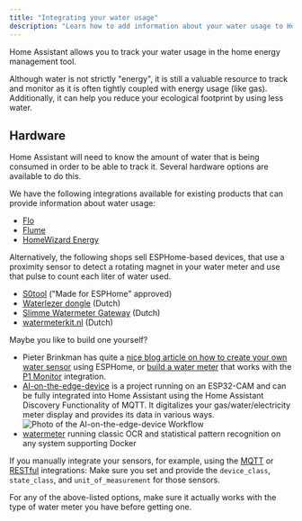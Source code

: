 ```yaml
---
title: "Integrating your water usage"
description: "Learn how to add information about your water usage to Home Assistant home energy management."
---
```


Home Assistant allows you to track your water usage in the home energy management tool.

Although water is not strictly "energy", it is still a valuable resource to track and monitor as it is often tightly coupled with energy usage (like gas). Additionally, it can help you reduce your ecological footprint by using less water. 

## Hardware

Home Assistant will need to know the amount of water that is being consumed in order to be able to track it. Several hardware options are available to do this.

We have the following integrations available for existing products that can provide information about water usage:

- [Flo](/integrations/flo)
- [Flume](/integrations/flume)
- [HomeWizard Energy](/integrations/homewizard)

Alternatively, the following shops sell ESPHome-based devices, that use a proximity sensor to detect a rotating magnet in your water meter and use that pulse to count each liter of water used.

- [S0tool](https://huizebruin.github.io/s0tool/) ("Made for ESPHome" approved)
- [Waterlezer dongle](https://smart-stuff.nl/product/esphome-waterlezer-dongle/) (Dutch)
- [Slimme Watermeter Gateway](https://smartgateways.nl/product/slimme-watermeter-gateway/) (Dutch)
- [watermeterkit.nl](https://watermeterkit.nl/) (Dutch)

Maybe you like to build one yourself?
 - Pieter Brinkman has quite a [nice blog article on how to create your own water sensor](https://www.pieterbrinkman.com/2022/02/02/build-a-cheap-water-usage-sensor-using-esphome-home-assistant-and-a-proximity-sensor/) using ESPHome, or [build a water meter](https://www.ztatz.nl/p1-monitor-watermeter/) that works with the [P1 Monitor](/integrations/p1_monitor) integration.
 - [AI-on-the-edge-device](https://github.com/jomjol/AI-on-the-edge-device) is a project running on an ESP32-CAM and can be fully integrated into Home Assistant using the Home Assistant Discovery Functionality of MQTT. It digitalizes your gas/water/electricity meter display and provides its data in various ways.![Photo of the AI-on-the-edge-device Workflow](/images/docs/energy/ai-on-the-edge-device.jpg)
 - [watermeter](https://github.com/nohn/watermeter) running classic OCR and statistical pattern recognition on any system supporting Docker

If you manually integrate your sensors, for example, using the [MQTT](/integrations/mqtt) or [RESTful](/integrations/rest) integrations: Make sure you set and provide the `device_class`, `state_class`, and `unit_of_measurement` for those sensors.

For any of the above-listed options, make sure it actually works with the type of water meter you have before getting one.
